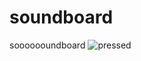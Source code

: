 # soundboard
sooooooundboard
![pressed](https://github.com/augmentedasra/soundboard/assets/159510414/43f1798e-e02a-45cf-a29a-efff7de5585b)
